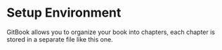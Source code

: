 # Setup Environment

GitBook allows you to organize your book into chapters, each chapter is stored in a separate file like this one.

